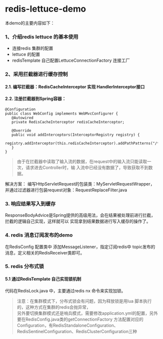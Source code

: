 # redis-lettuce-demo
本demo的主要内容如下：
### 1、介绍redis lettuce 的基本使用
- 连接redis 集群的配置
- lettuce 的配置
- redisTemplate 自己配置LettuceConnectionFactory 连接工厂

### 2、采用拦截器进行缓存控制
#### 2.1. 编写拦截器：RedisCacheInterceptor 实现 HandlerInterceptor接口
#### 2.2. 注册拦截器到Spring容器：
 ```
@Configuration
public class WebConfig implements WebMvcConfigurer {
    @Autowired
    private RedisCacheInterceptor redisCacheInterceptor;

    @Override
    public void addInterceptors(InterceptorRegistry registry) {
        registry.addInterceptor(this.redisCacheInterceptor).addPathPatterns("/**");
    }
}
 ```
> 由于在拦截器中读取了输入流的数据，在request中的输入流只能读取一次，请求进去Controller时，输
  入流中已经没有数据了，导致获取不到数据。

解决方案： 编写HttpServletRequest的包装类：MyServletRequestWrapper，并通过过滤器进行包装request对象：RequestReplaceFilter.java


### 3. 响应结果写入到缓存  

ResponseBodyAdvice是Spring提供的高级用法，会在结果被处理前进行拦截，拦截的逻辑自己实现，这样就可以
实现拿到结果数据进行写入缓存的操作了。

### 4. redis 消息订阅发布的demo
在RedisConfig 配置类中 添加MessageListener，指定订阅redis中 topic发布的消息，定义相关的RedisReceiver类即可。

### 5. redis 分布式锁

#### 5.1 通过RedisTemplate 自己实现锁机制
代码在RedisLock.java 中，主要通过redis nx 命令来实现加锁。
> 注意：在集群模式下，分布式锁会有问题，因为释放锁是用lua 脚本执行的，这种方式在集群的redis会抛异常，  
>另外要切换集群模式还是哨兵模式，需要修改application.yml的配置，另外要在RedisConfig.java类的getConnectionFactory 
>方法配置对应的Configuration，有RedisStandaloneConfiguration、RedisSentinelConfiguration、RedisClusterConfiguration三种

